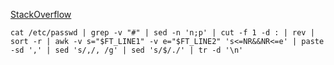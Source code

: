 [StackOverflow](https://stackoverflow.com/a/21759654)

```shell
cat /etc/passwd | grep -v "#" | sed -n 'n;p' | cut -f 1 -d : | rev | sort -r | awk -v s="$FT_LINE1" -v e="$FT_LINE2" 's<=NR&&NR<=e' | paste -sd ',' | sed 's/,/, /g' | sed 's/$/./' | tr -d '\n'
```